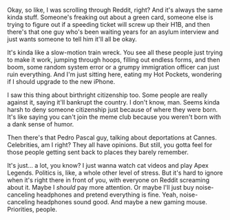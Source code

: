 Okay, so like, I was scrolling through Reddit, right? And it's always the same kinda stuff. Someone's freaking out about a green card, someone else is trying to figure out if a speeding ticket will screw up their H1B, and then there's that one guy who's been waiting years for an asylum interview and just wants someone to tell him it'll all be okay.

It's kinda like a slow-motion train wreck. You see all these people just trying to make it work, jumping through hoops, filling out endless forms, and then boom, some random system error or a grumpy immigration officer can just ruin everything. And I'm just sitting here, eating my Hot Pockets, wondering if I should upgrade to the new iPhone.

I saw this thing about birthright citizenship too. Some people are really against it, saying it'll bankrupt the country. I don't know, man. Seems kinda harsh to deny someone citizenship just because of where they were born. It's like saying you can't join the meme club because you weren't born with a dank sense of humor.

Then there's that Pedro Pascal guy, talking about deportations at Cannes. Celebrities, am I right? They all have opinions. But still, you gotta feel for those people getting sent back to places they barely remember.

It's just... a lot, you know? I just wanna watch cat videos and play Apex Legends. Politics is, like, a whole other level of stress. But it's hard to ignore when it's right there in front of you, with everyone on Reddit screaming about it. Maybe I *should* pay more attention. Or maybe I'll just buy noise-canceling headphones and pretend everything is fine. Yeah, noise-canceling headphones sound good. And maybe a new gaming mouse. Priorities, people.